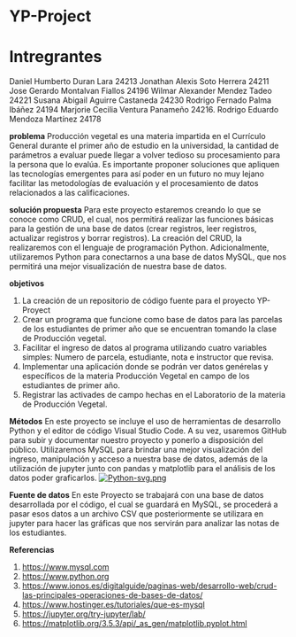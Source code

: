 # YP-Project

# Intregrantes 
Daniel Humberto Duran Lara 24213
Jonathan Alexis Soto Herrera 24211
Jose Gerardo Montalvan Fiallos 24196
Wilmar Alexander Mendez Tadeo 24221
Susana Abigail Aguirre Castaneda 24230
Rodrigo Fernado Palma Ibáñez 24194
Marjorie Cecilia Ventura Panameño 24216.
Rodrigo Eduardo Mendoza Martínez 24178

**problema** 
Producción vegetal es una materia impartida en el Currículo General durante el primer año de estudio en la universidad, la cantidad de parámetros a evaluar puede llegar a volver tedioso su procesamiento para la persona que lo evalúa. Es importante proponer soluciones que apliquen las tecnologías emergentes para así poder en un futuro no muy lejano facilitar las metodologías de evaluación y el procesamiento de datos relacionados a las calificaciones. 

**solución propuesta**
Para este proyecto estaremos creando lo que se conoce como CRUD, el cual, nos permitirá realizar las funciones básicas para la gestión de una base de datos (crear registros, leer registros, actualizar registros y borrar registros). La creación del CRUD, la realizaremos con el lenguaje de programación Python. Adicionalmente, utilizaremos Python para conectarnos a una base de datos MySQL, que nos permitirá una mejor visualización de nuestra base de datos. 

**objetivos**
1.	La creación de un repositorio de código fuente para el proyecto YP-Proyect
2.	Crear un programa que funcione como base de datos para las parcelas de los estudiantes de primer año que se encuentran tomando la clase de Producción vegetal.
3.	Facilitar el ingreso de datos al programa utilizando cuatro variables simples: Numero de parcela, estudiante, nota e instructor que revisa.
4.	Implementar una aplicación donde se podrán ver datos genérelas y específicos de la materia Producción Vegetal en campo de los estudiantes de primer año.
5.	Registrar las activades de campo hechas en el Laboratorio de la materia de Producción Vegetal.

**Métodos** 
En este proyecto se incluye el uso de herramientas de desarrollo Python y el editor de código Visual Studio Code. A su vez, usaremos GitHub para subir y documentar nuestro proyecto y ponerlo a disposición del público. Utilizaremos MySQL para brindar una mejor visualización del ingreso, manipulación y acceso a nuestra base de datos, además de la utilización de jupyter junto con pandas y matplotlib para el análisis de los datos poder graficarlos. 
[![Python-svg.png](https://i.postimg.cc/m2kXvnY1/Python-svg.png)](https://postimg.cc/56cSvnkf)

**Fuente de datos**
En este Proyecto se trabajará con una base de datos desarrollada por el código, el cual se guardará en MySQL, se procederá a pasar esos datos a un archivo CSV que posteriormente se utilizara en jupyter para hacer las gráficas que nos servirán para analizar las notas de los estudiantes.

**Referencias** 
1.	https://www.mysql.com
2.	https://www.python.org
3.	https://www.ionos.es/digitalguide/paginas-web/desarrollo-web/crud-las-principales-operaciones-de-bases-de-datos/
4.	https://www.hostinger.es/tutoriales/que-es-mysql
5.	https://jupyter.org/try-jupyter/lab/
6.	https://matplotlib.org/3.5.3/api/_as_gen/matplotlib.pyplot.html
